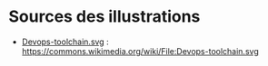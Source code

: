 # Sources des illustrations

* [Devops-toolchain.svg](Devops-toolchain.svg) : https://commons.wikimedia.org/wiki/File:Devops-toolchain.svg


